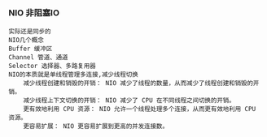 ### NIO 非阻塞IO

    实际还是同步的
    NIO几个概念
    Buffer 缓冲区
    Channel 管道、通道
    Selector 选择器、多路复用器
    NIO的本质就是单线程管理多连接,减少线程切换
        减少线程创建和销毁的开销： NIO 减少了线程的数量，从而减少了线程创建和销毁的开销。
        减少线程上下文切换的开销： NIO 减少了 CPU 在不同线程之间切换的开销。
        更有效地利用 CPU 资源： NIO 允许一个线程处理多个连接，从而更有效地利用 CPU 资源。
        更容易扩展： NIO 更容易扩展到更高的并发连接数。